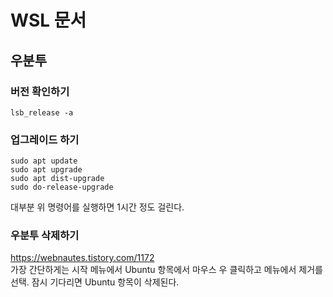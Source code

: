# WSL 문서
  
## 우분투 
### 버전 확인하기  
  
```
lsb_release -a
```
  
  
### 업그레이드 하기
  
```
sudo apt update
sudo apt upgrade
sudo apt dist-upgrade
sudo do-release-upgrade
```  
대부분 위 명령어를 실행하면 1시간 정도 걸린다.  
  
  
### 우분투 삭제하기  
https://webnautes.tistory.com/1172  
가장 간단하게는 시작 메뉴에서 Ubuntu 항목에서 마우스 우 클릭하고 메뉴에서 제거를 선택. 잠시 기다리면 Ubuntu 항목이 삭제된다.    